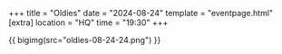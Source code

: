 +++
title = "Oldies"
date = "2024-08-24"
template = "eventpage.html"
[extra]
location = "HQ"
time = "19:30"
+++

{{ bigimg(src="oldies-08-24-24.png") }}
